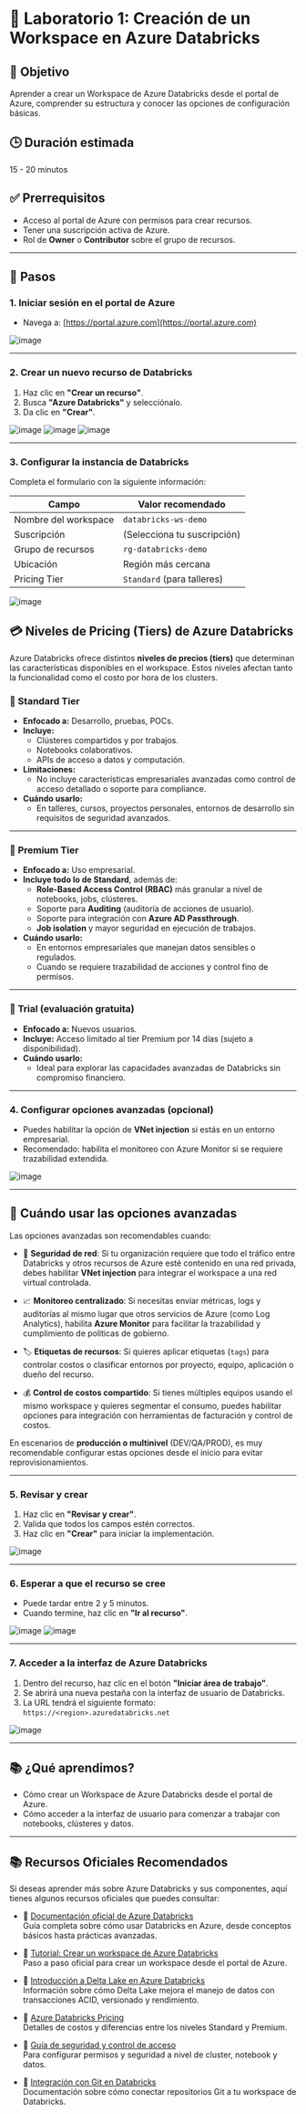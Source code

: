# 🧪 Laboratorio 1: Creación de un Workspace en Azure Databricks

## 🎯 Objetivo
Aprender a crear un Workspace de Azure Databricks desde el portal de Azure, comprender su estructura y conocer las opciones de configuración básicas.

## 🕒 Duración estimada
15 - 20 minutos

## ✅ Prerrequisitos
- Acceso al portal de Azure con permisos para crear recursos.
- Tener una suscripción activa de Azure.
- Rol de **Owner** o **Contributor** sobre el grupo de recursos.

---

## 📝 Pasos

### 1. Iniciar sesión en el portal de Azure
- Navega a: [https://portal.azure.com](https://portal.azure.com)

![image](https://github.com/user-attachments/assets/e3d88532-7cc6-44c1-bc7f-40dea669d09c)

---

### 2. Crear un nuevo recurso de Databricks
1. Haz clic en **"Crear un recurso"**.
2. Busca **"Azure Databricks"** y selecciónalo.
3. Da clic en **"Crear"**.

![image](https://github.com/user-attachments/assets/8ca91aec-e84e-456c-b2f9-49e8a6fdbace)
![image](https://github.com/user-attachments/assets/9e745758-7110-4bc4-8649-93763b7f46d2)
![image](https://github.com/user-attachments/assets/8242ba38-ee7f-44fd-aef7-1d6b61c6538e)

---

### 3. Configurar la instancia de Databricks

Completa el formulario con la siguiente información:

| Campo                | Valor recomendado           |
|----------------------|-----------------------------|
| Nombre del workspace | `databricks-ws-demo`        |
| Suscripción          | (Selecciona tu suscripción) |
| Grupo de recursos    | `rg-databricks-demo`        |
| Ubicación            | Región más cercana          |
| Pricing Tier         | `Standard` (para talleres)  |

![image](https://github.com/user-attachments/assets/75f4b039-2d51-4c40-b68c-adf146dcc882)

## 💳 Niveles de Pricing (Tiers) de Azure Databricks

Azure Databricks ofrece distintos **niveles de precios (tiers)** que determinan las características disponibles en el workspace. Estos niveles afectan tanto la funcionalidad como el costo por hora de los clusters.

### 🔸 Standard Tier
- **Enfocado a:** Desarrollo, pruebas, POCs.
- **Incluye:**
  - Clústeres compartidos y por trabajos.
  - Notebooks colaborativos.
  - APIs de acceso a datos y computación.
- **Limitaciones:**
  - No incluye características empresariales avanzadas como control de acceso detallado o soporte para compliance.
- **Cuándo usarlo:**
  - En talleres, cursos, proyectos personales, entornos de desarrollo sin requisitos de seguridad avanzados.

---

### 🔸 Premium Tier
- **Enfocado a:** Uso empresarial.
- **Incluye todo lo de Standard**, además de:
  - **Role-Based Access Control (RBAC)** más granular a nivel de notebooks, jobs, clústeres.
  - Soporte para **Auditing** (auditoría de acciones de usuario).
  - Soporte para integración con **Azure AD Passthrough**.
  - **Job isolation** y mayor seguridad en ejecución de trabajos.
- **Cuándo usarlo:**
  - En entornos empresariales que manejan datos sensibles o regulados.
  - Cuando se requiere trazabilidad de acciones y control fino de permisos.

---

### 🔸 Trial (evaluación gratuita)
- **Enfocado a:** Nuevos usuarios.
- **Incluye:** Acceso limitado al tier Premium por 14 días (sujeto a disponibilidad).
- **Cuándo usarlo:**  
  - Ideal para explorar las capacidades avanzadas de Databricks sin compromiso financiero.


---

### 4. Configurar opciones avanzadas (opcional)
- Puedes habilitar la opción de **VNet injection** si estás en un entorno empresarial.
- Recomendado: habilita el monitoreo con Azure Monitor si se requiere trazabilidad extendida.

![image](https://github.com/user-attachments/assets/16ee0e0b-cf7c-4088-a9bc-48f9304e6a82)


---

## 📌 Cuándo usar las opciones avanzadas

Las opciones avanzadas son recomendables cuando:

- 🔐 **Seguridad de red**: Si tu organización requiere que todo el tráfico entre Databricks y otros recursos de Azure esté contenido en una red privada, debes habilitar **VNet injection** para integrar el workspace a una red virtual controlada.
  
- 📈 **Monitoreo centralizado**: Si necesitas enviar métricas, logs y auditorías al mismo lugar que otros servicios de Azure (como Log Analytics), habilita **Azure Monitor** para facilitar la trazabilidad y cumplimiento de políticas de gobierno.

- 🏷️ **Etiquetas de recursos**: Si quieres aplicar etiquetas (`tags`) para controlar costos o clasificar entornos por proyecto, equipo, aplicación o dueño del recurso.

- 💰 **Control de costos compartido**: Si tienes múltiples equipos usando el mismo workspace y quieres segmentar el consumo, puedes habilitar opciones para integración con herramientas de facturación y control de costos.

En escenarios de **producción o multinivel** (DEV/QA/PROD), es muy recomendable configurar estas opciones desde el inicio para evitar reprovisionamientos.

---

### 5. Revisar y crear
1. Haz clic en **"Revisar y crear"**.
2. Valida que todos los campos estén correctos.
3. Haz clic en **"Crear"** para iniciar la implementación.

![image](https://github.com/user-attachments/assets/4df48b50-dd9d-48fc-ab8a-006b75d24dbd)

---

### 6. Esperar a que el recurso se cree
- Puede tardar entre 2 y 5 minutos.
- Cuando termine, haz clic en **"Ir al recurso"**.

![image](https://github.com/user-attachments/assets/091bdd9c-9081-4f14-90aa-cb02c2e2fa9d)
![image](https://github.com/user-attachments/assets/75bcba86-ca40-48a8-917f-87ad3bab7e89)

---

### 7. Acceder a la interfaz de Azure Databricks
1. Dentro del recurso, haz clic en el botón **"Iniciar área de trabajo"**.
2. Se abrirá una nueva pestaña con la interfaz de usuario de Databricks.
3. La URL tendrá el siguiente formato:  
   `https://<region>.azuredatabricks.net`

![image](https://github.com/user-attachments/assets/de13b739-d982-4fc8-a7bb-1a4e1dc8cfc0)

---

## 📚 ¿Qué aprendimos?
- Cómo crear un Workspace de Azure Databricks desde el portal de Azure.
- Cómo acceder a la interfaz de usuario para comenzar a trabajar con notebooks, clústeres y datos.

---

## 📚 Recursos Oficiales Recomendados

Si deseas aprender más sobre Azure Databricks y sus componentes, aquí tienes algunos recursos oficiales que puedes consultar:

- 🔹 [Documentación oficial de Azure Databricks](https://learn.microsoft.com/azure/databricks/)  
  Guía completa sobre cómo usar Databricks en Azure, desde conceptos básicos hasta prácticas avanzadas.

- 🔹 [Tutorial: Crear un workspace de Azure Databricks](https://learn.microsoft.com/azure/databricks/getting-started/create-databricks-workspace)  
  Paso a paso oficial para crear un workspace desde el portal de Azure.

- 🔹 [Introducción a Delta Lake en Azure Databricks](https://learn.microsoft.com/azure/databricks/delta/)  
  Información sobre cómo Delta Lake mejora el manejo de datos con transacciones ACID, versionado y rendimiento.

- 🔹 [Azure Databricks Pricing](https://azure.microsoft.com/pricing/details/databricks/)  
  Detalles de costos y diferencias entre los niveles Standard y Premium.

- 🔹 [Guía de seguridad y control de acceso](https://learn.microsoft.com/azure/databricks/administration-guide/access-control/)  
  Para configurar permisos y seguridad a nivel de cluster, notebook y datos.

- 🔹 [Integración con Git en Databricks](https://learn.microsoft.com/azure/databricks/repos/)  
  Documentación sobre cómo conectar repositorios Git a tu workspace de Databricks.
